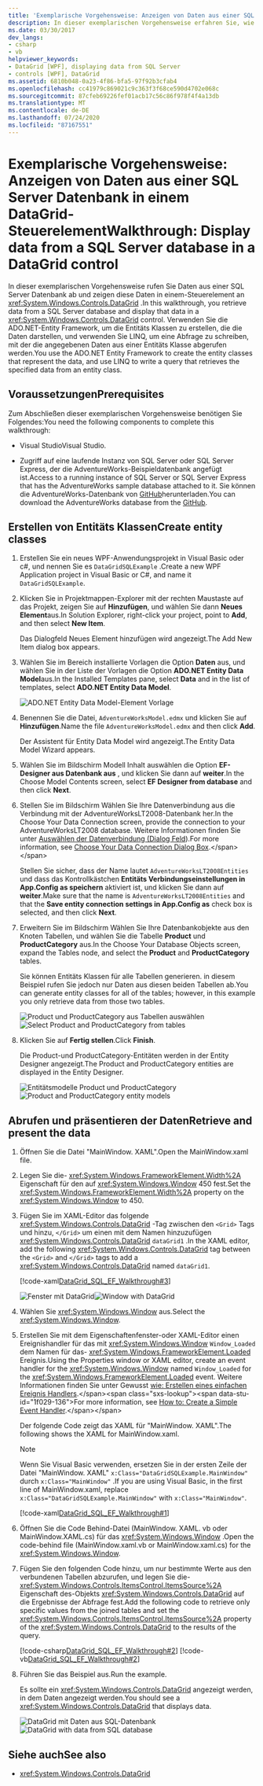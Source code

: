 ```yaml
---
title: 'Exemplarische Vorgehensweise: Anzeigen von Daten aus einer SQL Server-Datenbank in einem DataGrid-Steuerelement'
description: In dieser exemplarischen Vorgehensweise erfahren Sie, wie Sie Daten aus einer SQL Server Datenbank und in einem Windows Presentation Foundation DataGrid-Steuerelement anzeigen.
ms.date: 03/30/2017
dev_langs:
- csharp
- vb
helpviewer_keywords:
- DataGrid [WPF], displaying data from SQL Server
- controls [WPF], DataGrid
ms.assetid: 6810b048-0a23-4f86-bfa5-97f92b3cfab4
ms.openlocfilehash: cc41979c869021c9c363f3f68ce590d4702e068c
ms.sourcegitcommit: 87cfeb69226fef01acb17c56c86f978f4f4a13db
ms.translationtype: MT
ms.contentlocale: de-DE
ms.lasthandoff: 07/24/2020
ms.locfileid: "87167551"
---
```

# <a name="walkthrough-display-data-from-a-sql-server-database-in-a-datagrid-control"></a><span data-ttu-id="1f029-103">Exemplarische Vorgehensweise: Anzeigen von Daten aus einer SQL Server Datenbank in einem DataGrid-Steuerelement</span><span class="sxs-lookup"><span data-stu-id="1f029-103">Walkthrough: Display data from a SQL Server database in a DataGrid control</span></span>

<span data-ttu-id="1f029-104">In dieser exemplarischen Vorgehensweise rufen Sie Daten aus einer SQL Server Datenbank ab und zeigen diese Daten in einem-Steuerelement an <xref:System.Windows.Controls.DataGrid> .</span><span class="sxs-lookup"><span data-stu-id="1f029-104">In this walkthrough, you retrieve data from a SQL Server database and display that data in a <xref:System.Windows.Controls.DataGrid> control.</span></span> <span data-ttu-id="1f029-105">Verwenden Sie die ADO.NET-Entity Framework, um die Entitäts Klassen zu erstellen, die die Daten darstellen, und verwenden Sie LINQ, um eine Abfrage zu schreiben, mit der die angegebenen Daten aus einer Entitäts Klasse abgerufen werden.</span><span class="sxs-lookup"><span data-stu-id="1f029-105">You use the ADO.NET Entity Framework to create the entity classes that represent the data, and use LINQ to write a query that retrieves the specified data from an entity class.</span></span>

## <a name="prerequisites"></a><span data-ttu-id="1f029-106">Voraussetzungen</span><span class="sxs-lookup"><span data-stu-id="1f029-106">Prerequisites</span></span>

<span data-ttu-id="1f029-107">Zum Abschließen dieser exemplarischen Vorgehensweise benötigen Sie Folgendes:</span><span class="sxs-lookup"><span data-stu-id="1f029-107">You need the following components to complete this walkthrough:</span></span>

- <span data-ttu-id="1f029-108">Visual Studio</span><span class="sxs-lookup"><span data-stu-id="1f029-108">Visual Studio.</span></span>

- <span data-ttu-id="1f029-109">Zugriff auf eine laufende Instanz von SQL Server oder SQL Server Express, der die AdventureWorks-Beispieldatenbank angefügt ist.</span><span class="sxs-lookup"><span data-stu-id="1f029-109">Access to a running instance of SQL Server or SQL Server Express that has the AdventureWorks sample database attached to it.</span></span> <span data-ttu-id="1f029-110">Sie können die AdventureWorks-Datenbank von [GitHub](https://github.com/Microsoft/sql-server-samples/releases)herunterladen.</span><span class="sxs-lookup"><span data-stu-id="1f029-110">You can download the AdventureWorks database from the [GitHub](https://github.com/Microsoft/sql-server-samples/releases).</span></span>

## <a name="create-entity-classes"></a><span data-ttu-id="1f029-111">Erstellen von Entitäts Klassen</span><span class="sxs-lookup"><span data-stu-id="1f029-111">Create entity classes</span></span>

1. <span data-ttu-id="1f029-112">Erstellen Sie ein neues WPF-Anwendungsprojekt in Visual Basic oder c#, und nennen Sie es `DataGridSQLExample` .</span><span class="sxs-lookup"><span data-stu-id="1f029-112">Create a new WPF Application project in Visual Basic or C#, and name it `DataGridSQLExample`.</span></span>

2. <span data-ttu-id="1f029-113">Klicken Sie in Projektmappen-Explorer mit der rechten Maustaste auf das Projekt, zeigen Sie auf **Hinzufügen**, und wählen Sie dann **Neues Element**aus.</span><span class="sxs-lookup"><span data-stu-id="1f029-113">In Solution Explorer, right-click your project, point to **Add**, and then select **New Item**.</span></span>

     <span data-ttu-id="1f029-114">Das Dialogfeld Neues Element hinzufügen wird angezeigt.</span><span class="sxs-lookup"><span data-stu-id="1f029-114">The Add New Item dialog box appears.</span></span>

3. <span data-ttu-id="1f029-115">Wählen Sie im Bereich installierte Vorlagen die Option **Daten** aus, und wählen Sie in der Liste der Vorlagen die Option **ADO.NET Entity Data Model**aus.</span><span class="sxs-lookup"><span data-stu-id="1f029-115">In the Installed Templates pane, select **Data** and in the list of templates, select **ADO.NET Entity Data Model**.</span></span>

     ![ADO.NET Entity Data Model-Element Vorlage](../../wcf/feature-details/media/ado-net-entity-data-model-item-template.png)

4. <span data-ttu-id="1f029-117">Benennen Sie die Datei, `AdventureWorksModel.edmx` und klicken Sie auf **Hinzufügen**.</span><span class="sxs-lookup"><span data-stu-id="1f029-117">Name the file `AdventureWorksModel.edmx` and then click **Add**.</span></span>

     <span data-ttu-id="1f029-118">Der Assistent für Entity Data Model wird angezeigt.</span><span class="sxs-lookup"><span data-stu-id="1f029-118">The Entity Data Model Wizard appears.</span></span>

5. <span data-ttu-id="1f029-119">Wählen Sie im Bildschirm Modell Inhalt auswählen die Option **EF-Designer aus Datenbank aus** , und klicken Sie dann auf **weiter**.</span><span class="sxs-lookup"><span data-stu-id="1f029-119">In the Choose Model Contents screen, select **EF Designer from database** and then click **Next**.</span></span>

6. <span data-ttu-id="1f029-120">Stellen Sie im Bildschirm Wählen Sie Ihre Datenverbindung aus die Verbindung mit der AdventureWorksLT2008-Datenbank her.</span><span class="sxs-lookup"><span data-stu-id="1f029-120">In the Choose Your Data Connection screen, provide the connection to your AdventureWorksLT2008 database.</span></span> <span data-ttu-id="1f029-121">Weitere Informationen finden Sie unter [Auswählen der Datenverbindung (Dialog Feld](https://docs.microsoft.com/previous-versions/dotnet/netframework-4.0/bb399244(v=vs.100))).</span><span class="sxs-lookup"><span data-stu-id="1f029-121">For more information, see [Choose Your Data Connection Dialog Box](https://docs.microsoft.com/previous-versions/dotnet/netframework-4.0/bb399244(v=vs.100)).</span></span>

    <span data-ttu-id="1f029-122">Stellen Sie sicher, dass der Name lautet `AdventureWorksLT2008Entities` und dass das Kontrollkästchen **Entitäts Verbindungseinstellungen in App.Config as speichern** aktiviert ist, und klicken Sie dann auf **weiter**.</span><span class="sxs-lookup"><span data-stu-id="1f029-122">Make sure that the name is `AdventureWorksLT2008Entities` and that the **Save entity connection settings in App.Config as** check box is selected, and then click **Next**.</span></span>

7. <span data-ttu-id="1f029-123">Erweitern Sie im Bildschirm Wählen Sie Ihre Datenbankobjekte aus den Knoten Tabellen, und wählen Sie die Tabelle **Product** und **ProductCategory** aus.</span><span class="sxs-lookup"><span data-stu-id="1f029-123">In the Choose Your Database Objects screen, expand the Tables node, and select the **Product** and **ProductCategory** tables.</span></span>

     <span data-ttu-id="1f029-124">Sie können Entitäts Klassen für alle Tabellen generieren. in diesem Beispiel rufen Sie jedoch nur Daten aus diesen beiden Tabellen ab.</span><span class="sxs-lookup"><span data-stu-id="1f029-124">You can generate entity classes for all of the tables; however, in this example you only retrieve data from those two tables.</span></span>

     <span data-ttu-id="1f029-125">![Product und ProductCategory aus Tabellen auswählen](./media/datagrid-sql-ef-step4.png "DataGrid_SQL_EF_Step4")</span><span class="sxs-lookup"><span data-stu-id="1f029-125">![Select Product and ProductCategory from tables](./media/datagrid-sql-ef-step4.png "DataGrid_SQL_EF_Step4")</span></span>

8. <span data-ttu-id="1f029-126">Klicken Sie auf **Fertig stellen**.</span><span class="sxs-lookup"><span data-stu-id="1f029-126">Click **Finish**.</span></span>

     <span data-ttu-id="1f029-127">Die Product-und ProductCategory-Entitäten werden in der Entity Designer angezeigt.</span><span class="sxs-lookup"><span data-stu-id="1f029-127">The Product and ProductCategory entities are displayed in the Entity Designer.</span></span>

     <span data-ttu-id="1f029-128">![Entitätsmodelle Product und ProductCategory](./media/datagrid-sql-ef-step5.png "DataGrid_SQL_EF_Step5")</span><span class="sxs-lookup"><span data-stu-id="1f029-128">![Product and ProductCategory entity models](./media/datagrid-sql-ef-step5.png "DataGrid_SQL_EF_Step5")</span></span>

## <a name="retrieve-and-present-the-data"></a><span data-ttu-id="1f029-129">Abrufen und präsentieren der Daten</span><span class="sxs-lookup"><span data-stu-id="1f029-129">Retrieve and present the data</span></span>

1. <span data-ttu-id="1f029-130">Öffnen Sie die Datei "MainWindow. XAML".</span><span class="sxs-lookup"><span data-stu-id="1f029-130">Open the MainWindow.xaml file.</span></span>

2. <span data-ttu-id="1f029-131">Legen Sie die- <xref:System.Windows.FrameworkElement.Width%2A> Eigenschaft für den auf <xref:System.Windows.Window> 450 fest.</span><span class="sxs-lookup"><span data-stu-id="1f029-131">Set the <xref:System.Windows.FrameworkElement.Width%2A> property on the <xref:System.Windows.Window> to 450.</span></span>

3. <span data-ttu-id="1f029-132">Fügen Sie im XAML-Editor das folgende <xref:System.Windows.Controls.DataGrid> -Tag zwischen den `<Grid>` Tags und hinzu, `</Grid>` um einen mit dem Namen hinzuzufügen <xref:System.Windows.Controls.DataGrid> `dataGrid1` .</span><span class="sxs-lookup"><span data-stu-id="1f029-132">In the XAML editor, add the following <xref:System.Windows.Controls.DataGrid> tag between the `<Grid>` and `</Grid>` tags to add a <xref:System.Windows.Controls.DataGrid> named `dataGrid1`.</span></span>

     [!code-xaml[DataGrid_SQL_EF_Walkthrough#3](~/samples/snippets/csharp/VS_Snippets_Wpf/DataGrid_SQL_EF_Walkthrough/CS/MainWindow.xaml#3)]

     <span data-ttu-id="1f029-133">![Fenster mit DataGrid](./media/datagrid-sql-ef-step6.png "DataGrid_SQL_EF_Step6")</span><span class="sxs-lookup"><span data-stu-id="1f029-133">![Window with DataGrid](./media/datagrid-sql-ef-step6.png "DataGrid_SQL_EF_Step6")</span></span>

4. <span data-ttu-id="1f029-134">Wählen Sie <xref:System.Windows.Window> aus.</span><span class="sxs-lookup"><span data-stu-id="1f029-134">Select the <xref:System.Windows.Window>.</span></span>

5. <span data-ttu-id="1f029-135">Erstellen Sie mit dem Eigenschaftenfenster-oder XAML-Editor einen Ereignishandler für das mit <xref:System.Windows.Window> `Window_Loaded` dem Namen für das- <xref:System.Windows.FrameworkElement.Loaded> Ereignis.</span><span class="sxs-lookup"><span data-stu-id="1f029-135">Using the Properties window or XAML editor, create an event handler for the <xref:System.Windows.Window> named `Window_Loaded` for the <xref:System.Windows.FrameworkElement.Loaded> event.</span></span> <span data-ttu-id="1f029-136">Weitere Informationen finden Sie unter Gewusst [wie: Erstellen eines einfachen Ereignis Handlers](https://docs.microsoft.com/previous-versions/visualstudio/visual-studio-2010/bb675300(v=vs.100)).</span><span class="sxs-lookup"><span data-stu-id="1f029-136">For more information, see [How to: Create a Simple Event Handler](https://docs.microsoft.com/previous-versions/visualstudio/visual-studio-2010/bb675300(v=vs.100)).</span></span>

     <span data-ttu-id="1f029-137">Der folgende Code zeigt das XAML für "MainWindow. XAML".</span><span class="sxs-lookup"><span data-stu-id="1f029-137">The following shows the XAML for MainWindow.xaml.</span></span>

    > [!NOTE]
    > <span data-ttu-id="1f029-138">Wenn Sie Visual Basic verwenden, ersetzen Sie in der ersten Zeile der Datei "MainWindow. XAML" `x:Class="DataGridSQLExample.MainWindow"` durch `x:Class="MainWindow"` .</span><span class="sxs-lookup"><span data-stu-id="1f029-138">If you are using Visual Basic, in the first line of MainWindow.xaml, replace `x:Class="DataGridSQLExample.MainWindow"` with `x:Class="MainWindow"`.</span></span>

     [!code-xaml[DataGrid_SQL_EF_Walkthrough#1](~/samples/snippets/csharp/VS_Snippets_Wpf/DataGrid_SQL_EF_Walkthrough/CS/MainWindow.xaml#1)]

6. <span data-ttu-id="1f029-139">Öffnen Sie die Code Behind-Datei (MainWindow. XAML. vb oder MainWindow.XAML.cs) für das <xref:System.Windows.Window> .</span><span class="sxs-lookup"><span data-stu-id="1f029-139">Open the code-behind file (MainWindow.xaml.vb or MainWindow.xaml.cs) for the <xref:System.Windows.Window>.</span></span>

7. <span data-ttu-id="1f029-140">Fügen Sie den folgenden Code hinzu, um nur bestimmte Werte aus den verbundenen Tabellen abzurufen, und legen Sie die- <xref:System.Windows.Controls.ItemsControl.ItemsSource%2A> Eigenschaft des-Objekts <xref:System.Windows.Controls.DataGrid> auf die Ergebnisse der Abfrage fest.</span><span class="sxs-lookup"><span data-stu-id="1f029-140">Add the following code to retrieve only specific values from the joined tables and set the <xref:System.Windows.Controls.ItemsControl.ItemsSource%2A> property of the <xref:System.Windows.Controls.DataGrid> to the results of the query.</span></span>

     [!code-csharp[DataGrid_SQL_EF_Walkthrough#2](~/samples/snippets/csharp/VS_Snippets_Wpf/DataGrid_SQL_EF_Walkthrough/CS/MainWindow.xaml.cs#2)]
     [!code-vb[DataGrid_SQL_EF_Walkthrough#2](~/samples/snippets/visualbasic/VS_Snippets_Wpf/DataGrid_SQL_EF_Walkthrough/VB/MainWindow.xaml.vb#2)]

8. <span data-ttu-id="1f029-141">Führen Sie das Beispiel aus.</span><span class="sxs-lookup"><span data-stu-id="1f029-141">Run the example.</span></span>

     <span data-ttu-id="1f029-142">Es sollte ein <xref:System.Windows.Controls.DataGrid> angezeigt werden, in dem Daten angezeigt werden.</span><span class="sxs-lookup"><span data-stu-id="1f029-142">You should see a <xref:System.Windows.Controls.DataGrid> that displays data.</span></span>

     <span data-ttu-id="1f029-143">![DataGrid mit Daten aus SQL-Datenbank](./media/datagrid-sql-ef-step7.png "DataGrid_SQL_EF_Step7")</span><span class="sxs-lookup"><span data-stu-id="1f029-143">![DataGrid with data from SQL database](./media/datagrid-sql-ef-step7.png "DataGrid_SQL_EF_Step7")</span></span>

## <a name="see-also"></a><span data-ttu-id="1f029-144">Siehe auch</span><span class="sxs-lookup"><span data-stu-id="1f029-144">See also</span></span>

- <xref:System.Windows.Controls.DataGrid>
